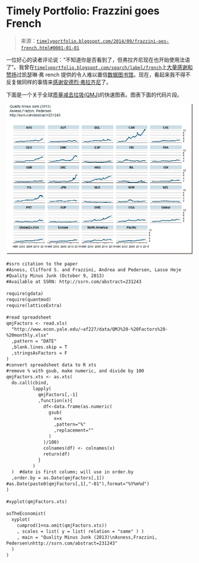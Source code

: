 <!--yml

分类：未分类

日期：2024-05-18 14:52:04

-->

# Timely Portfolio: Frazzini goes French

> 来源：[`timelyportfolio.blogspot.com/2014/09/frazzini-oes-french.html#0001-01-01`](http://timelyportfolio.blogspot.com/2014/09/frazzini-oes-french.html#0001-01-01)

一位好心的读者评论说：“不知道你是否看到了，但弗拉齐尼现在也开始使用法语了”。我曾在[`timelyportfolio.blogspot.com/search/label/french`](http://timelyportfolio.blogspot.com/search/label/french)上[大量感谢和赞扬](http://timelyportfolio.blogspot.com/search/label/french)过凯瑟琳·弗 rench 提供的令人难以置信[数据图书馆](http://mba.tuck.dartmouth.edu/pages/faculty/ken.french/data_library.html)。现在，看起来我不得不反复做同样的事情来[感谢安德烈·弗拉齐尼](http://www.econ.yale.edu/~af227/data_library.htm)了。

下面是一个关于全球[质量减去垃圾(QMJ)](http://ssrn.com/abstract=231243)的快速图表。图表下面的代码片段。

![image](img/cefe83254c59121da80e326bb7192ae0.png "image")

```
#ssrn citation to the paper
#Asness, Clifford S. and Frazzini, Andrea and Pedersen, Lasse Heje
#Quality Minus Junk (October 9, 2013)
#Available at SSRN: http://ssrn.com/abstract=231243

require(gdata)
require(quantmod)
require(latticeExtra)

#read spreadsheet
qmjFactors <- read.xls(
  "http://www.econ.yale.edu/~af227/data/QMJ%20-%20Factors%20-%20monthly.xlsx"
  ,pattern = "DATE"
  ,blank.lines.skip = T
  ,stringsAsFactors = F
)
#convert spreadsheet data to R xts
#remove % with gsub, make numeric, and divide by 100
qmjFactors.xts <- as.xts(
  do.call(cbind,
          lapply(
            qmjFactors[,-1]
            ,function(x){
              df<-data.frame(as.numeric(
                gsub(
                  x=x
                  ,pattern="%"
                  ,replacement=""
                )
              )/100)
              colnames(df) <- colnames(x)
              return(df)
            }
          )
  )  #date is first column; will use in order.by
  ,order.by = as.Date(qmjFactors[,1]) #as.Date(paste0(qmjFactors[,1],"-01"),format="%Y%m%d")
)

#xyplot(qmjFactors.xts)

asTheEconomist(
  xyplot(
    cumprod(1+na.omit(qmjFactors.xts))
    , scales = list( y = list( relation = "same" ) )
    , main = "Quality Minus Junk (2013)\nAsness,Frazzini, Pedersen\nhttp://ssrn.com/abstract=231243"
  )
)
```
